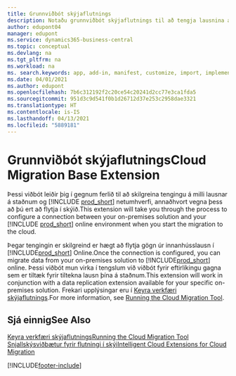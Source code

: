 ```yaml
---
title: Grunnviðbót skýjaflutnings
description: Notaðu grunnviðbót skýjaflutnings til að tengja lausnina á staðnum við Business Central Online.
author: edupont04
manager: edupont
ms.service: dynamics365-business-central
ms.topic: conceptual
ms.devlang: na
ms.tgt_pltfrm: na
ms.workload: na
ms. search.keywords: app, add-in, manifest, customize, import, implement
ms.date: 04/01/2021
ms.author: edupont
ms.openlocfilehash: 7b6c312192f2c20ce54c20241d2cc77e3ca1fda5
ms.sourcegitcommit: 951d3c9d541f0b1d26712d37e253c2958dae3321
ms.translationtype: HT
ms.contentlocale: is-IS
ms.lasthandoff: 04/13/2021
ms.locfileid: "5889181"
---
```

# <a name="cloud-migration-base-extension"></a><span data-ttu-id="553fa-103">Grunnviðbót skýjaflutnings</span><span class="sxs-lookup"><span data-stu-id="553fa-103">Cloud Migration Base Extension</span></span>

<span data-ttu-id="553fa-104">Þessi viðbót leiðir þig í gegnum ferlið til að skilgreina tengingu á milli lausnar á staðnum og [!INCLUDE [prod_short](includes/prod_short.md)] netumhverfi, annaðhvort vegna þess að þú ert að flytja í skýið.</span><span class="sxs-lookup"><span data-stu-id="553fa-104">This extension will take you through the process to configure a connection between your on-premises solution and your [!INCLUDE [prod_short](includes/prod_short.md)] online environment when you start the migration to the cloud.</span></span>  

<span data-ttu-id="553fa-105">Þegar tengingin er skilgreind er hægt að flytja gögn úr innanhússlausn í [!INCLUDE[prod_short](includes/prod_short.md)] Online.</span><span class="sxs-lookup"><span data-stu-id="553fa-105">Once the connection is configured, you can migrate data from your on-premises solution to [!INCLUDE[prod_short](includes/prod_short.md)] online.</span></span> <span data-ttu-id="553fa-106">Þessi viðbót mun virka í tengslum við viðbót fyrir eftirlíkingu gagna sem er tiltæk fyrir tiltekna lausn þína á staðnum.</span><span class="sxs-lookup"><span data-stu-id="553fa-106">This extension will work in conjunction with a data replication extension available for your specific on-premises solution.</span></span> <span data-ttu-id="553fa-107">Frekari upplýsingar eru í [Keyra verkfæri skýjaflutnings](/dynamics365/business-central/dev-itpro/administration/migration-tool).</span><span class="sxs-lookup"><span data-stu-id="553fa-107">For more information, see [Running the Cloud Migration Tool](/dynamics365/business-central/dev-itpro/administration/migration-tool).</span></span>  

## <a name="see-also"></a><span data-ttu-id="553fa-108">Sjá einnig</span><span class="sxs-lookup"><span data-stu-id="553fa-108">See Also</span></span>

[<span data-ttu-id="553fa-109">Keyra verkfæri skýjaflutnings</span><span class="sxs-lookup"><span data-stu-id="553fa-109">Running the Cloud Migration Tool</span></span>](/dynamics365/business-central/dev-itpro/administration/migration-tool)  
[<span data-ttu-id="553fa-110">Snjallskýsviðbætur fyrir flutningi í skýi</span><span class="sxs-lookup"><span data-stu-id="553fa-110">Intelligent Cloud Extensions for Cloud Migration</span></span>](ui-extensions-data-replication.md)  


[!INCLUDE[footer-include](includes/footer-banner.md)]